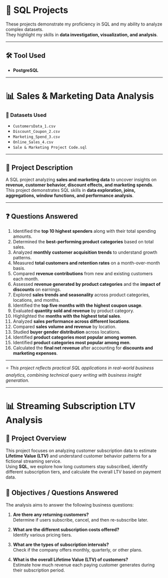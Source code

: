 # 🧩 SQL Projects

These projects demonstrate my proficiency in SQL and my ability to analyze complex datasets.  
They highlight my skills in **data investigation, visualization, and analysis**.

---

## 🛠️ Tool Used
- **PostgreSQL**

---

# 📊 Sales & Marketing Data Analysis

### 📁 Datasets Used
- `CustomersData_1.csv`  
- `Discount_Coupon_2.csv`  
- `Marketing_Spend_3.csv`  
- `Online_Sales_4.csv`  
- `Sale & Marketing Project Code.sql`

---

## 🧾 Project Description
A SQL project analyzing **sales and marketing data** to uncover insights on **revenue, customer behavior, discount effects, and marketing spends**.  
This project demonstrates SQL skills in **data exploration, joins, aggregations, window functions, and performance analysis**.

---

## ❓ Questions Answered

1. Identified the **top 10 highest spenders** along with their total spending amounts.  
2. Determined the **best-performing product categories** based on total sales.  
3. Analyzed **monthly customer acquisition trends** to understand growth patterns.  
4. Measured **total customers and retention rates** on a month-over-month basis.  
5. Compared **revenue contributions** from new and existing customers each month.  
6. Assessed **revenue generated by product categories** and the **impact of discounts** on earnings.  
7. Explored **sales trends and seasonality** across product categories, locations, and months.  
8. Identified the **top five months with the highest coupon usage**.  
9. Evaluated **quantity sold and revenue** by product category.  
10. Highlighted the **months with the highest total sales**.  
11. Analyzed **sales performance across different locations**.  
12. Compared **sales volume and revenue** by location.  
13. Studied **buyer gender distribution** across locations.  
14. Identified **product categories most popular among women**.  
15. Identified **product categories most popular among men**.  
16. Calculated the **final net revenue** after accounting for **discounts and marketing expenses**.

---

⭐ *This project reflects practical SQL applications in real-world business analytics, combining technical query writing with business insight generation.*

---

# 📊 Streaming Subscription LTV Analysis

## 🧠 Project Overview
This project focuses on analyzing customer subscription data to estimate **Lifetime Value (LTV)** and understand customer behavior patterns for a fictional streaming service.  
Using **SQL**, we explore how long customers stay subscribed, identify different subscription tiers, and calculate the overall LTV based on payment data.

## 🎯 Objectives / Questions Answered
The analysis aims to answer the following business questions:

1. **Are there any returning customers?**  
   Determine if users subscribe, cancel, and then re-subscribe later.

2. **What are the different subscription costs offered?**  
   Identify various pricing tiers.

3. **What are the types of subscription intervals?**  
   Check if the company offers monthly, quarterly, or other plans.

4. **What is the overall Lifetime Value (LTV) of customers?**  
   Estimate how much revenue each paying customer generates during their subscription period.

